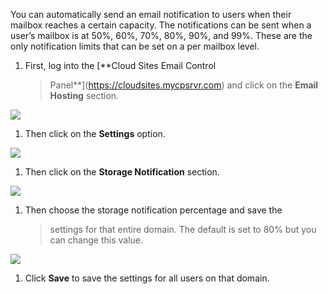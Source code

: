 You can automatically send an email notification to users when their
mailbox reaches a certain capacity. The notifications can be sent when a
user’s mailbox is at 50%, 60%, 70%, 80%, 90%, and 99%. These are the
only notification limits that can be set on a per mailbox level.

1.  First, log into the [**Cloud Sites Email Control
    > Panel**](https://cloudsites.mycpsrvr.com) and click on the **Email
    > Hosting** section.

![](storage1.png)

1.  Then click on the **Settings** option.

![](storage2.png)

1.  Then click on the **Storage Notification** section.

![](storage3.png)

1.  Then choose the storage notification percentage and save the
    > settings for that entire domain. The default is set to 80% but you
    > can change this value.

![](storage4.png)

1.  Click **Save** to save the settings for all users on that domain.

> <span id="_gjdgxs" class="anchor"></span>
